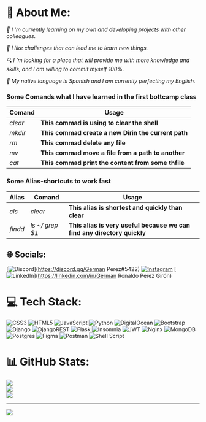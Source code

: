 # 💫 About Me:

*📖 I 'm currently learning on my own and developing projects with other colleagues.*

*🦉 I like challenges that can lead me to learn new things.*

*🔍 I 'm looking for a place that will provide me with more knowledge and skills, and I am willing to commit myself 100%.*

*📒 My native language is Spanish and I am currently perfecting my English.*

### Some Comands what I have learned in the first bottcamp class
|Comand  |  Usage  |
|--------  |---------|
|  *clear*   | **This commad is using to clear the shell** |
|  *mkdir*   | **This commad create a new Dirin the current path**|
|  *rm*      | **This commad delete any file**|
|  *mv*      | **This commad move a file from a path to another** |
|  *cat*     | **This commad print the content from some thfile** |

### Some Alias-shortcuts to work fast
|Alias     | Comand  |  Usage  |
|--------  |---------|--------
|  *cls*   |  *clear* | **This alias is shortest and quickly than clear** |
|  *findd* |  *ls ~/  grep $1* |**This alias is very useful because we can find any directory quickly**|

## 🌐 Socials:
[![Discord](https://img.shields.io/badge/Discord-%237289DA.svg?logo=discord&logoColor=white)](https://discord.gg/German Perez#5422) [![Instagram](https://img.shields.io/badge/Instagram-%23E4405F.svg?logo=Instagram&logoColor=white)](https://instagram.com/german_r__) [![LinkedIn](https://img.shields.io/badge/LinkedIn-%230077B5.svg?logo=linkedin&logoColor=white)](https://linkedin.com/in/German Ronaldo Perez Girón) 

# 💻 Tech Stack:
![CSS3](https://img.shields.io/badge/css3-%231572B6.svg?style=plastic&logo=css3&logoColor=white) ![HTML5](https://img.shields.io/badge/html5-%23E34F26.svg?style=plastic&logo=html5&logoColor=white) ![JavaScript](https://img.shields.io/badge/javascript-%23323330.svg?style=plastic&logo=javascript&logoColor=%23F7DF1E) ![Python](https://img.shields.io/badge/python-3670A0?style=plastic&logo=python&logoColor=ffdd54) ![DigitalOcean](https://img.shields.io/badge/DigitalOcean-%230167ff.svg?style=plastic&logo=digitalOcean&logoColor=white) ![Bootstrap](https://img.shields.io/badge/bootstrap-%23563D7C.svg?style=plastic&logo=bootstrap&logoColor=white) ![Django](https://img.shields.io/badge/django-%23092E20.svg?style=plastic&logo=django&logoColor=white) ![DjangoREST](https://img.shields.io/badge/DJANGO-REST-ff1709?style=plastic&logo=django&logoColor=white&color=ff1709&labelColor=gray) ![Flask](https://img.shields.io/badge/flask-%23000.svg?style=plastic&logo=flask&logoColor=white) ![Insomnia](https://img.shields.io/badge/Insomnia-black?style=plastic&logo=insomnia&logoColor=5849BE) ![JWT](https://img.shields.io/badge/JWT-black?style=plastic&logo=JSON%20web%20tokens) ![Nginx](https://img.shields.io/badge/nginx-%23009639.svg?style=plastic&logo=nginx&logoColor=white) ![MongoDB](https://img.shields.io/badge/MongoDB-%234ea94b.svg?style=plastic&logo=mongodb&logoColor=white) ![Postgres](https://img.shields.io/badge/postgres-%23316192.svg?style=plastic&logo=postgresql&logoColor=white) 	![Figma](https://img.shields.io/badge/figma-%23F24E1E.svg?style=plastic&logo=figma&logoColor=white) ![Postman](https://img.shields.io/badge/Postman-FF6C37?style=plastic&logo=postman&logoColor=white) ![Shell Script](https://img.shields.io/badge/shell_script-%23121011.svg?style=plastic&logo=gnu-bash&logoColor=white)
# 📊 GitHub Stats:
![](https://github-readme-stats.vercel.app/api?username=Hershade&theme=dark&hide_border=false&include_all_commits=false&count_private=false)<br/>
![](https://github-readme-streak-stats.herokuapp.com/?user=Hershade&theme=dark&hide_border=false)<br/>
![](https://github-readme-stats.vercel.app/api/top-langs/?username=Hershade&theme=dark&hide_border=false&include_all_commits=false&count_private=false&layout=compact)

---
[![](https://visitcount.itsvg.in/api?id=Hershade&icon=0&color=6)](https://visitcount.itsvg.in)
